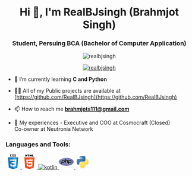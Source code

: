 <h1 align="center">Hi 👋, I'm RealBJsingh (Brahmjot Singh)</h1>
<h3 align="center">Student, Persuing BCA (Bachelor of Computer Application)</h3>

<p align="center"> <img src="https://komarev.com/ghpvc/?username=RealBJsingh&label=Profile%20views&color=ff0000&style=flat" alt="realbjsingh" /> </p>

<p align="center"> <a href="https://github.com/ryo-ma/github-profile-trophy"><img src="https://github-profile-trophy.vercel.app/?username=RealBJsingh" alt="realbjsingh" /></a> </p>

- 🌱 I’m currently learning **C and Python**

- 👨‍💻 All of my Public projects are available at [https://github.com/RealBJsingh](https://github.com/RealBJsingh)

- 📫 How to reach me **brahmjots111@gmail.com**

- 📄 My experiences - Executive and COO at Cosmocraft (Closed) <br> Co-owner at Neutronia Network



<h3 align="left">Languages and Tools:</h3>
<p align="left"> <a href="https://www.w3schools.com/css/" target="_blank" rel="noreferrer"> <img src="https://raw.githubusercontent.com/devicons/devicon/master/icons/css3/css3-original-wordmark.svg" alt="css3" width="40" height="40"/> </a> <a href="https://www.w3.org/html/" target="_blank" rel="noreferrer"> <img src="https://raw.githubusercontent.com/devicons/devicon/master/icons/html5/html5-original-wordmark.svg" alt="html5" width="40" height="40"/> </a> <a href="https://kotlinlang.org" target="_blank" rel="noreferrer"> <img src="https://www.vectorlogo.zone/logos/kotlinlang/kotlinlang-icon.svg" alt="kotlin" width="40" height="40"/> </a> <a href="https://www.php.net" target="_blank" rel="noreferrer"> <img src="https://raw.githubusercontent.com/devicons/devicon/master/icons/php/php-original.svg" alt="php" width="40" height="40"/> </a> <a href="https://www.python.org" target="_blank" rel="noreferrer"> <img src="https://raw.githubusercontent.com/devicons/devicon/master/icons/python/python-original.svg" alt="python" width="40" height="40"/> </a> </p>
